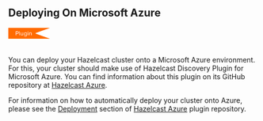 
## Deploying On Microsoft Azure

<img src="images/Plugin_New.png" alt="Azure Plugin" height="22" width="84">
<br></br>

You can deploy your Hazelcast cluster onto a Microsoft Azure environment. For this, your cluster should make use of Hazelcast Discovery Plugin for Microsoft Azure. You can find information about this plugin on its GitHub repository at [Hazelcast Azure](https://github.com/hazelcast/hazelcast-azure).

For information on how to automatically deploy your cluster onto Azure, please see the [Deployment](https://github.com/hazelcast/hazelcast-azure/blob/master/README.md#automated-deployment) section of [Hazelcast Azure](https://github.com/hazelcast/hazelcast-azure) plugin repository.



